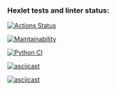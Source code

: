 ### Hexlet tests and linter status:
[![Actions Status](https://github.com/sat-brr/python-project-lvl1/workflows/hexlet-check/badge.svg)](https://github.com/sat-brr/python-project-lvl1/actions)

[![Maintainability](https://api.codeclimate.com/v1/badges/a99a88d28ad37a79dbf6/maintainability)](https://codeclimate.com/github/codeclimate/codeclimate/maintainability)

[![Python CI](https://github.com/sat-brr/python-project-lvl1/actions/workflows/pylint.yml/badge.svg)](https://github.com/sat-brr/python-project-lvl1/actions/workflows/pylint.yml)

[![asciicast](https://asciinema.org/a/oTKlXPVkBzvJUDziNKYqfHffL.svg)](https://asciinema.org/a/oTKlXPVkBzvJUDziNKYqfHffL)

[![asciicast](https://asciinema.org/a/DiBEe3VIRbXxABz5nzRSbrDpp.svg)](https://asciinema.org/a/DiBEe3VIRbXxABz5nzRSbrDpp)